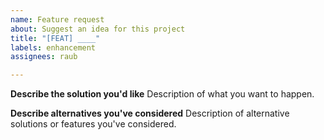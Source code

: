 ```yaml
---
name: Feature request
about: Suggest an idea for this project
title: "[FEAT] ____"
labels: enhancement
assignees: raub

---
```


**Describe the solution you'd like**
Description of what you want to happen.

**Describe alternatives you've considered**
Description of alternative solutions or features you've considered.
